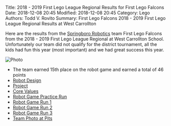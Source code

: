 Title: 2018 - 2019 First Lego League Regional Results for First Lego Falcons
Date: 2018-12-08 20:45
Modified: 2018-12-08 20:45
Category: Lego
Authors: Todd V. Rovito
Summary: First Lego Falcons 2018 - 2019 First Lego League Regional Results at West Carrollton

Here are the results from the  [Springboro
Robotics](https://www.facebook.com/BoroBots) team First Lego Falcons  from
the 2018 - 2019 First Lego League Regional at West Carrollton
School.  Unfortunately our team did not qualify for the district
tournament, all the kids had fun this year (most important) and we
had great success this year.

![Photo](https://drive.google.com/uc?id=1z04y_a_k3pGRAf_RLG3l7otSLQ0skSvv)

* The team earned 15th place on the robot game and earned a total of 46 points
* [Robot Design](https://drive.google.com/uc?id=1wpl2TdwWjVVAJjuCnqagHdF-VNErzmHC)
* [Project](https://drive.google.com/uc?id=123gFspfLmdIZz7RGlL06cNpG43tpIteY)
* [Core Values](https://drive.google.com/uc?id=1z8f_-fh3lie4m69_0OvHvVQoaseiK_5m)
* [Robot Game Practice Run](https://drive.google.com/uc?id=1mu_ppGT6yo5uVKPWXNxeLT_-iXmLLbTp)
* [Robot Game Run 1](https://drive.google.com/uc?id=1Mn1ZsY_S1P1-Zdo4VT4Gj-dVFqqoa2ZS)
* [Robot Game Run 2](https://drive.google.com/uc?id=1yntm4nYTWCatp4q0AdOlGiwOjzJ4VED_)
* [Robot Game Run 3](https://drive.google.com/uc?id=1xX-KVadrWlIBUGxlvxyWXiTNFUcZBdkA)
* [Team Photo at Pits](https://drive.google.com/uc?id=1SLXA9Q6WYtU4n00PkkMbNJ9Vphtyh_-5)





